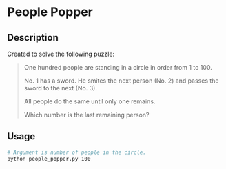 # People Popper

## Description

Created to solve the following puzzle:

> One hundred people are standing in a circle in order from 1 to 100.
>
> No. 1 has a sword. He smites the next person (No. 2) and passes the sword to the next (No. 3).
>
> All people do the same until only one remains.
>
> Which number is the last remaining person?

## Usage

```bash
# Argument is number of people in the circle.
python people_popper.py 100
```
